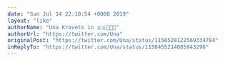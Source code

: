 ```yaml
---
date: "Sun Jul 14 22:10:54 +0000 2019"
layout: "like"
authorName: "Una Kravets in 🇪🇸👩🏻‍💻"
authorUrl: "https://twitter.com/Una"
originalPost: "https://twitter.com/Una/status/1150528122569334784"
inReplyTo: "https://twitter.com/Una/status/1150455214085943296"
---
```

